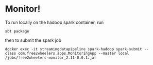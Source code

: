 # Monitor!

To run locally on the hadoop spark container, run


`sbt package`


then to submit the spark job


`docker exec -it streamingdatapipeline_spark-hadoop spark-submit --class com.free2wheelers.apps.MonitoringApp --master local /jobs/free2wheelers-monitor_2.11-0.0.1.jar `